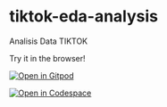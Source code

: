 # tiktok-eda-analysis
Analisis Data TIKTOK

Try it in the browser!

[![Open in Gitpod](https://gitpod.io/button/open-in-gitpod.svg)](https://gitpod.io/#https://github.com/roniwahyu/tiktok-eda-analysis)

[![Open in Codespace](https://upload.wikimedia.org/wikipedia/commons/thumb/2/29/GitHub_logo_2013.svg/320px-GitHub_logo_2013.svg.png)](https://github.com/codespaces/new?skip_quickstart=true&machine=standardLinux32gb&repo=658635740&ref=main&geo=SoutheastAsia)